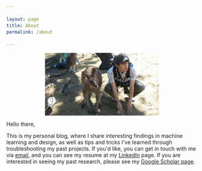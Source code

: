 ```yaml
---

layout: page
title: About
permalink: /about

---
```


<style>
img {
    /*border-radius: 10%;*/
    display: block;
    margin: 0 auto;
}
</style>

<img src="/static/imgs/me-and-kangaroo.jpg" width="300">

Hello there, 

This is my personal blog, where I share interesting findings in machine learning and design, as well as tips and tricks I've learned through troubleshooting my past projects. If you'd like, you can get in touch with me via <a href="mailto:lo.yuanhung@gmail.com" target="_blank">email</a>, and you can see my resume at my <a href="https://www.linkedin.com/in/mike-yhl" target="_blank">LinkedIn</a> page. If you are interested in seeing my past research, please see my <a href="https://scholar.google.com/citations?user=L_oHzBUAAAAJ&hl=en" target="_blank">Google Scholar page</a>.


<!-- Hello, my name is Mike. I am currently a PhD candidate in UCLA Department of Bioengineering, working in the <a href="http://www.physics.ucla.edu/research/imaging/" target="_blank">Coherent Imaging Group</a> in the Department of Physics, under the mentorship of John Miao. My research revolves around lensless X-ray computational imaging in 2D and 3D, with applications in structural biology. The "computational" aspects come in the flavors of image reconstruction, phase retrieval and optimization. 

I was trained at the intersection of biology and physics throughout my undergraduate and graduate studies, where I sought to explain biological phenomena using physical principles. After much of my studies, I realized my passion for science is best applied to solve real world problems, in the form of sustainability, circular thinking, urbanism and smart cities. 

In the past few years I have also discovered the power of big data and machine learning and their abilities to form a deep understanding of our world. So after obtaining my PhD I aspire to transition into the tech industry and use data science, machine learning and artificial intelligence as tools to solve our urban environment problems. My interest lies in using data to understand the inefficiencies in our urban environment, and to use that knowledge to increase the overall effieincy with which our cities operate.

In this blog I hope to keep track of my learning progress in machine learning / data science and also share some of my thinkings and ideas on environmental sustainability and urbanism. If you would like to get in touch with me, you can find me through <a href="https://www.linkedin.com/in/mike-yhl" target="_blank">LinkedIn</a>, or directly through my <a href="mailto:lo.yuanhung@gmail.com" target="_blank">e-mail</a>. -->
